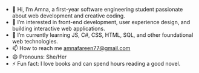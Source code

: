 - 👋 Hi, I’m Amna, a  first-year software engineering student passionate about web development and creative coding.
- 👀 I’m interested in front-end development, user experience design, and building interactive web applications.
- 🌱 I’m currently learning JS, C#, CSS, HTML, SQL, and other foundational web technologies.
- 📫 How to reach me amnafareen77@gmail.com
- 😄 Pronouns: She/Her
- ⚡ Fun fact: I love books and can spend hours reading a good novel.

<!---
Amnaaah/Amnaaah is a ✨ special ✨ repository because its `README.md` (this file) appears on your GitHub profile.
You can click the Preview link to take a look at your changes.
--->
